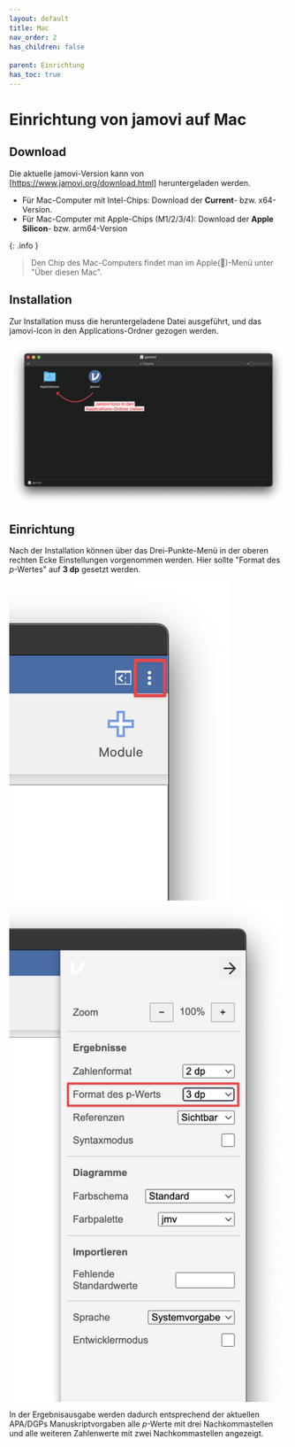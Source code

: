 ```yaml
---
layout: default
title: Mac
nav_order: 2
has_children: false

parent: Einrichtung
has_toc: true
---
```

# Einrichtung von jamovi auf Mac
## Download
Die aktuelle jamovi-Version kann von [https://www.jamovi.org/download.html] heruntergeladen werden.

- Für Mac-Computer mit Intel-Chips: Download der **Current**- bzw. x64-Version.<br>
- Für Mac-Computer mit Apple-Chips (M1/2/3/4): Download der **Apple Silicon**- bzw. arm64-Version

{: .info }
> Den Chip des Mac-Computers findet man im Apple()-Menü unter "Über diesen Mac".

## Installation
Zur Installation muss die heruntergeladene Datei ausgeführt, und das jamovi-Icon in den Applications-Ordner gezogen werden.

<!--Bild als html, damit es bei Klick groß in neuem Tab geöffnet wird-->
<a href="./pics/02_02_01.png" target="_blank">
  <img style="max-width=80%; height:auto" align="center" src="./pics/02_02_01.png"/>
</a>

<!--![Installation jamovi Mac](./pics/02_02_01.png)-->

## Einrichtung
Nach der Installation können über das Drei-Punkte-Menü in der oberen rechten Ecke Einstellungen vorgenommen werden.
Hier sollte "Format des _p_-Wertes" auf **3 dp** gesetzt werden.

<!--![Einrichtung jamovi Mac](./pics/02_02_02.png)-->

<a href="./pics/02_02_02.png" target="_blank">
  <img align="center" src="./pics/02_02_02.png"/>
</a>

<a href="./pics/02_02_03.png" target="_blank">
  <img align="center" src="./pics/02_02_03.png"/>
</a>

In der Ergebnisausgabe werden dadurch entsprechend der aktuellen APA/DGPs Manuskriptvorgaben alle _p_-Werte mit drei Nachkommastellen und alle weiteren Zahlenwerte mit zwei Nachkommastellen angezeigt.


[https://www.jamovi.org/download.html]: https://www.jamovi.org/download.html